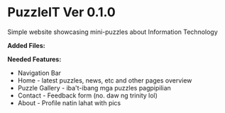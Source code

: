 # PuzzleIT Ver 0.1.0
Simple website showcasing mini-puzzles about Information Technology

**Added Files:**

**Needed Features:**
- Navigation Bar
- Home - latest puzzles, news, etc and other pages overview
- Puzzle Gallery - iba't-ibang mga puzzles pagpipilian
- Contact - Feedback form (no. daw ng trinity lol)
- About - Profile natin lahat with pics
